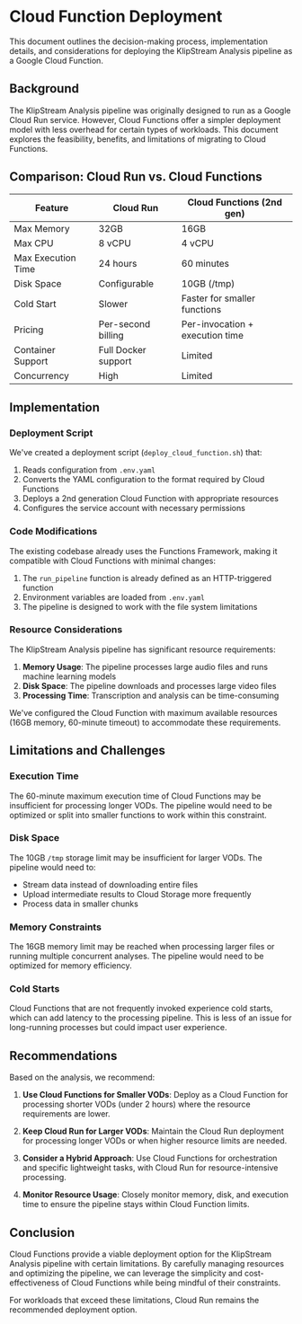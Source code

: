 # Cloud Function Deployment

This document outlines the decision-making process, implementation details, and considerations for deploying the KlipStream Analysis pipeline as a Google Cloud Function.

## Background

The KlipStream Analysis pipeline was originally designed to run as a Google Cloud Run service. However, Cloud Functions offer a simpler deployment model with less overhead for certain types of workloads. This document explores the feasibility, benefits, and limitations of migrating to Cloud Functions.

## Comparison: Cloud Run vs. Cloud Functions

| Feature | Cloud Run | Cloud Functions (2nd gen) |
|---------|-----------|---------------------------|
| Max Memory | 32GB | 16GB |
| Max CPU | 8 vCPU | 4 vCPU |
| Max Execution Time | 24 hours | 60 minutes |
| Disk Space | Configurable | 10GB (/tmp) |
| Cold Start | Slower | Faster for smaller functions |
| Pricing | Per-second billing | Per-invocation + execution time |
| Container Support | Full Docker support | Limited |
| Concurrency | High | Limited |

## Implementation

### Deployment Script

We've created a deployment script (`deploy_cloud_function.sh`) that:

1. Reads configuration from `.env.yaml`
2. Converts the YAML configuration to the format required by Cloud Functions
3. Deploys a 2nd generation Cloud Function with appropriate resources
4. Configures the service account with necessary permissions

### Code Modifications

The existing codebase already uses the Functions Framework, making it compatible with Cloud Functions with minimal changes:

1. The `run_pipeline` function is already defined as an HTTP-triggered function
2. Environment variables are loaded from `.env.yaml`
3. The pipeline is designed to work with the file system limitations

### Resource Considerations

The KlipStream Analysis pipeline has significant resource requirements:

1. **Memory Usage**: The pipeline processes large audio files and runs machine learning models
2. **Disk Space**: The pipeline downloads and processes large video files
3. **Processing Time**: Transcription and analysis can be time-consuming

We've configured the Cloud Function with maximum available resources (16GB memory, 60-minute timeout) to accommodate these requirements.

## Limitations and Challenges

### Execution Time

The 60-minute maximum execution time of Cloud Functions may be insufficient for processing longer VODs. The pipeline would need to be optimized or split into smaller functions to work within this constraint.

### Disk Space

The 10GB `/tmp` storage limit may be insufficient for larger VODs. The pipeline would need to:
- Stream data instead of downloading entire files
- Upload intermediate results to Cloud Storage more frequently
- Process data in smaller chunks

### Memory Constraints

The 16GB memory limit may be reached when processing larger files or running multiple concurrent analyses. The pipeline would need to be optimized for memory efficiency.

### Cold Starts

Cloud Functions that are not frequently invoked experience cold starts, which can add latency to the processing pipeline. This is less of an issue for long-running processes but could impact user experience.

## Recommendations

Based on the analysis, we recommend:

1. **Use Cloud Functions for Smaller VODs**: Deploy as a Cloud Function for processing shorter VODs (under 2 hours) where the resource requirements are lower.

2. **Keep Cloud Run for Larger VODs**: Maintain the Cloud Run deployment for processing longer VODs or when higher resource limits are needed.

3. **Consider a Hybrid Approach**: Use Cloud Functions for orchestration and specific lightweight tasks, with Cloud Run for resource-intensive processing.

4. **Monitor Resource Usage**: Closely monitor memory, disk, and execution time to ensure the pipeline stays within Cloud Function limits.

## Conclusion

Cloud Functions provide a viable deployment option for the KlipStream Analysis pipeline with certain limitations. By carefully managing resources and optimizing the pipeline, we can leverage the simplicity and cost-effectiveness of Cloud Functions while being mindful of their constraints.

For workloads that exceed these limitations, Cloud Run remains the recommended deployment option.
